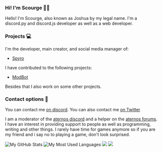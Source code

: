 ### Hi! I'm Scourge 👋🏻
Hello! I'm Scourge, also known as Joshua by my legal name.
I'm a discord.py and discord.js developer as well as a web developer.

### Projects 💻
I'm the developer, main creator, 
and social media manager of:

- [Spyro](https://github.com/BluewyDev/Spyro)

I have contributed to the following projects:

- [ModBot](https://github.com/aternosorg/Modbot)

Besides that I also work on some other projects.

### Contact options 📳
You can contact me [on discord](https://discord.com/users/843866750131109909). 
You can also contact me [on Twitter](https://Twitter.com/profile/ZoniqHedgehog)
<!--
![Bluewy's discord status](https://nocache.advaith.workers.dev/?url=https://img.shields.io/endpoint?url=https://dev.discordprofiles.me/api/badge/status/698080201158033409)
![Playing](https://nocache.advaith.workers.dev/?url=https://img.shields.io/endpoint?url=https://dev.discordprofiles.me/api/badge/playing/698080201158033409)
![vscode](https://nocache.advaith.workers.dev/?url=https://img.shields.io/endpoint?url=https://dev.discordprofiles.me/api/badge/vscode/698080201158033409)
![Spotify](https://nocache.advaith.workers.dev/?url=https://img.shields.io/endpoint?url=https://dev.discordprofiles.me/api/badge/spotify/698080201158033409)
-->

I am a moderator of the [aternos discord](https://chat.aternos.org) and a helper on the [aternos forums](https://board.aternos.org). I have an interest in providing support to people as well as programming, writing and other things. I rarely have time for games anymore so if you are my friend and i say no to playing a game, don't look surprised.

![My GitHub Stats](https://github-readme-stats.vercel.app/api?username=ScourgeTheHedgehog&show_icons=true&theme=tokyonight&hide_border=true)
![My Most Used Languages](https://github-readme-stats.vercel.app/api/top-langs/?username=ScourgeTheHedgehog&theme=tokyonight&hide_border=true)
![](https://github.com/ScourgeTheHedgehog/github-stats/blob/master/generated/overview.svg)
![](https://github-readme-stats.vercel.app/api/wakatime?username=JoshuaSlui&theme=merko&hide_border=true&show_icons=True&layout=compact)
